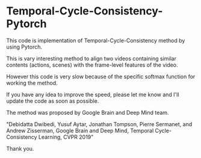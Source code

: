 # Temporal-Cycle-Consistency-Pytorch
This code is implementation of Temporal-Cycle-Consistency method by using Pytorch.

This is vary interesting method to align two videos containing similar contents (actions, scenes) with the frame-level features of the video.

However this code is very slow because of the specific softmax function for working the method.

If you have any idea to improve the speed, please let me know and I'll update the code as soon as possible.

The method was proposed by Google Brain and Deep Mind team.

"Debidatta Dwibedi, Yusuf Aytar, Jonathan Tompson, Pierre Sermanet, and Andrew Zisserman, Google Brain and Deep Mind, Temporal Cycle-Consistency Learning, CVPR 2019"

Thank you.

